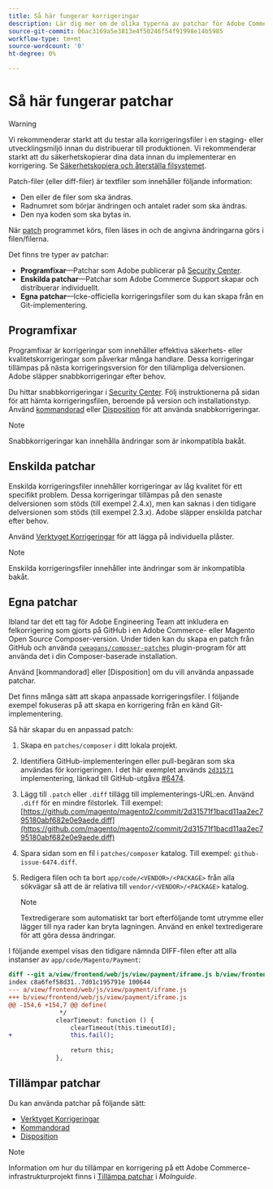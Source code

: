 ```yaml
---
title: Så här fungerar korrigeringar
description: Lär dig mer om de olika typerna av patchar för Adobe Commerce och Magento Open Source och hur de fungerar.
source-git-commit: 06ac3169a5e3813e4f50246f54f91998e14b5985
workflow-type: tm+mt
source-wordcount: '0'
ht-degree: 0%

---
```



# Så här fungerar patchar

>[!WARNING]
>
>Vi rekommenderar starkt att du testar alla korrigeringsfiler i en staging- eller utvecklingsmiljö innan du distribuerar till produktionen. Vi rekommenderar starkt att du säkerhetskopierar dina data innan du implementerar en korrigering. Se [Säkerhetskopiera och återställa filsystemet](https://devdocs.magento.com/guides/v2.4/install-gde/install/cli/install-cli-backup.html).

Patch-filer (eller diff-filer) är textfiler som innehåller följande information:

- Den eller de filer som ska ändras.
- Radnumret som börjar ändringen och antalet rader som ska ändras.
- Den nya koden som ska bytas in.

När [patch](https://en.wikipedia.org/wiki/Patch_(Unix)) programmet körs, filen läses in och de angivna ändringarna görs i filen/filerna.

Det finns tre typer av patchar:

- **Programfixar**—Patchar som Adobe publicerar på [Security Center](https://magento.com/security/patches).
- **Enskilda patchar**—Patchar som Adobe Commerce Support skapar och distribuerar individuellt.
- **Egna patchar**—Icke-officiella korrigeringsfiler som du kan skapa från en Git-implementering.

## Programfixar

Programfixar är korrigeringar som innehåller effektiva säkerhets- eller kvalitetskorrigeringar som påverkar många handlare. Dessa korrigeringar tillämpas på nästa korrigeringsversion för den tillämpliga delversionen. Adobe släpper snabbkorrigeringar efter behov.

Du hittar snabbkorrigeringar i [Security Center](https://magento.com/security/patches). Följ instruktionerna på sidan för att hämta korrigeringsfilen, beroende på version och installationstyp. Använd [kommandorad](../patches/apply.md#) eller [Disposition](../patches/apply.md) för att använda snabbkorrigeringar.

>[!NOTE]
>
>Snabbkorrigeringar kan innehålla ändringar som är inkompatibla bakåt.

## Enskilda patchar

Enskilda korrigeringsfiler innehåller korrigeringar av låg kvalitet för ett specifikt problem. Dessa korrigeringar tillämpas på den senaste delversionen som stöds (till exempel 2.4.x), men kan saknas i den tidigare delversionen som stöds (till exempel 2.3.x). Adobe släpper enskilda patchar efter behov.

Använd [Verktyget Korrigeringar](https://devdocs.magento.com/quality-patches/tool.html) för att lägga på individuella plåster.

>[!NOTE]
>
>Enskilda korrigeringsfiler innehåller inte ändringar som är inkompatibla bakåt.

## Egna patchar

Ibland tar det ett tag för Adobe Engineering Team att inkludera en felkorrigering som gjorts på GitHub i en Adobe Commerce- eller Magento Open Source Composer-version. Under tiden kan du skapa en patch från GitHub och använda [`cweagans/composer-patches`](https://github.com/cweagans/composer-patches/) plugin-program för att använda det i din Composer-baserade installation.

Använd [kommandorad] eller [Disposition] om du vill använda anpassade patchar.

Det finns många sätt att skapa anpassade korrigeringsfiler. I följande exempel fokuseras på att skapa en korrigering från en känd Git-implementering.

Så här skapar du en anpassad patch:

1. Skapa en `patches/composer` i ditt lokala projekt.
1. Identifiera GitHub-implementeringen eller pull-begäran som ska användas för korrigeringen. I det här exemplet används [`2d31571`](https://github.com/magento/magento2/commit/2d31571f1bacd11aa2ec795180abf682e0e9aede) implementering, länkad till GitHub-utgåva [#6474](https://github.com/magento/magento2/issues/6474).
1. Lägg till `.patch` eller `.diff` tillägg till implementerings-URL:en. Använd `.diff` för en mindre filstorlek. Till exempel: [https://github.com/magento/magento2/commit/2d31571f1bacd11aa2ec795180abf682e0e9aede.diff](https://github.com/magento/magento2/commit/2d31571f1bacd11aa2ec795180abf682e0e9aede.diff)
1. Spara sidan som en fil i `patches/composer` katalog. Till exempel: `github-issue-6474.diff`.
1. Redigera filen och ta bort `app/code/<VENDOR>/<PACKAGE>` från alla sökvägar så att de är relativa till `vendor/<VENDOR>/<PACKAGE>` katalog.

   >[!NOTE]
   >
   >Textredigerare som automatiskt tar bort efterföljande tomt utrymme eller lägger till nya rader kan bryta lagningen. Använd en enkel textredigerare för att göra dessa ändringar.

I följande exempel visas den tidigare nämnda DIFF-filen efter att alla instanser av `app/code/Magento/Payment`:

```diff
diff --git a/view/frontend/web/js/view/payment/iframe.js b/view/frontend/web/js/view/payment/iframe.js
index c8a6fef58d31..7d01c195791e 100644
--- a/view/frontend/web/js/view/payment/iframe.js
+++ b/view/frontend/web/js/view/payment/iframe.js
@@ -154,6 +154,7 @@ define(
              */
             clearTimeout: function () {
                 clearTimeout(this.timeoutId);
+                this.fail();
 
                 return this;
             },
```

## Tillämpar patchar

Du kan använda patchar på följande sätt:

- [Verktyget Korrigeringar](https://devdocs.magento.com/quality-patches/tool.html)
- [Kommandorad](/help/upgrade/patches/apply.md#command-line)
- [Disposition](/help/upgrade/patches/apply.md#composer)

>[!NOTE]
>
>Information om hur du tillämpar en korrigering på ett Adobe Commerce-infrastrukturprojekt finns i [Tillämpa patchar](https://devdocs.magento.com/cloud/project/project-patch.html) i _Molnguide_.
